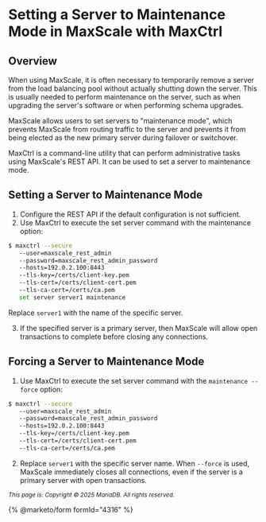 # Setting a Server to Maintenance Mode in MaxScale with MaxCtrl

## Overview

When using MaxScale, it is often necessary to temporarily remove a server from the load balancing pool without actually shutting down the server. This is usually needed to perform maintenance on the server, such as when upgrading the server's software or when performing schema upgrades.

MaxScale allows users to set servers to "maintenance mode", which prevents MaxScale from routing traffic to the server and prevents it from being elected as the new primary server during failover or switchover.

MaxCtrl is a command-line utility that can perform administrative tasks using MaxScale's REST API. It can be used to set a server to maintenance mode.

## Setting a Server to Maintenance Mode

1. Configure the REST API if the default configuration is not sufficient.
2. Use MaxCtrl to execute the set server command with the maintenance option:

```bash
$ maxctrl --secure 
   --user=maxscale_rest_admin 
   --password=maxscale_rest_admin_password 
   --hosts=192.0.2.100:8443
   --tls-key=/certs/client-key.pem 
   --tls-cert=/certs/client-cert.pem 
   --tls-ca-cert=/certs/ca.pem 
   set server server1 maintenance
```

Replace `server1` with the name of the specific server.

3. If the specified server is a primary server, then MaxScale will allow open transactions to complete before closing any connections.

## Forcing a Server to Maintenance Mode

1. Use MaxCtrl to execute the set server command with the `maintenance --force` option:

```bash
$ maxctrl --secure 
   --user=maxscale_rest_admin 
   --password=maxscale_rest_admin_password 
   --hosts=192.0.2.100:8443
   --tls-key=/certs/client-key.pem 
   --tls-cert=/certs/client-cert.pem 
   --tls-ca-cert=/certs/ca.pem 
```

2. Replace `server1` with the specific server name. When `--force` is used, MaxScale immediately closes all connections, even if the server is a primary server with open transactions.

<sub>_This page is: Copyright © 2025 MariaDB. All rights reserved._</sub>

{% @marketo/form formId="4316" %}
